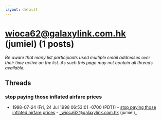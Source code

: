 ```yaml
---
layout: default
---
```


# wioca62@galaxylink.com.hk (jumiel) (1 posts)

_Be aware that many list participants used multiple email addresses over their time active on the list. As such this page may not contain all threads available._

## Threads

### stop paying those inflated airfare prices
+ 1998-07-24 (Fri, 24 Jul 1998 06:53:01 -0700 (PDT)) - [stop paying those inflated airfare prices](/archive/1998/07/0bd9b0ea0057d2ff5203b38157969e2ae1fb36da69f3dca7c096e46b450ac9e4) - _wioca62@galaxylink.com.hk (jumiel)_

